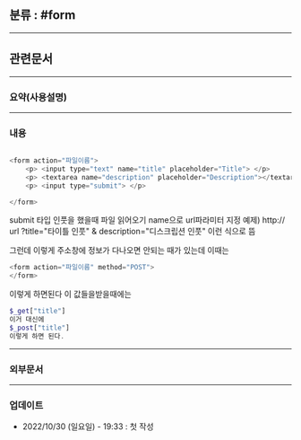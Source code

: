 ## 분류 : #form

---
## 관련문서

----
### 요약(사용설명)

---
### 내용

```php
  
<form action="파일이름">
    <p> <input type="text" name="title" placeholder="Title"> </p>
    <p> <textarea name="description" placeholder="Description"></textarea> </p>
    <p> <input type="submit"> </p>

</form>

```

submit 타입 인풋을 했을때 파일 읽어오기
name으로 url파라미터 지정
예제)
http:// url ?title="타이틀 인풋" & description="디스크립션 인풋"
이런 식으로 뜸

그런데 이렇게 주소창에 정보가 다나오면 안되는 때가 있는데
이때는
```php
<form action="파일이름" method="POST">
</form>
```
이렇게 하면된다
이 값들을받을때에는
```php
$_get["title"]
이거 대신에
$_post["title"]
이렇게 하면 된다.
```


----
### 외부문서

----
### 업데이트
-  2022/10/30 (일요일) - 19:33 : 첫 작성
